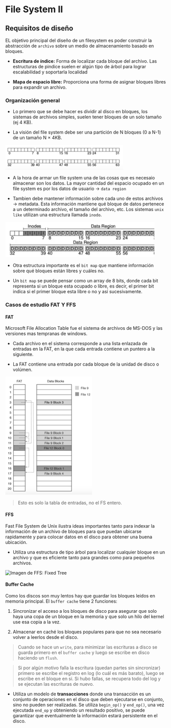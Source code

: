 # File System II 

## Requisitos de diseño

EL objetivo principal del diseño de un filesystem es poder construir la abstracción de `archivo` sobre un medio de almacenamiento basado en bloques.

- __**Escritura de índice:**__ Forma de localizar cada bloque del archivo. Las estructuras de pindice suelen er algún tipo de árbol para lograr escalabilidad y soportarla localidad

- __**Mapa de espacio libre:**__ Proporciona una forma de asignar bloques libres para expandir un archivo.

### Organización general

- Lo primero que se debe hacer es dividir al disco en bloques, los sistemas de archivos simples, suelen tener bloques de un solo tamaño (ej 4 KB).

- La visión del file system debe ser una partición de N bloques (0 a N-1) de un tamaño N $\times$ 4KB.

![64 bloques, disco pequeño ](img/clase_8_1.png)

- A la hora de armar un file system una de las cosas que es necesaio almacenar son los datos. La mayor cantidad del espacio ocupado en un file system es por los datos de usuario $\rightarrow$ `data region`

- Tambien debe mantener información sobre cada uno de estos archivos $\rightarrow$ metadata. Esta información mantiene qué bloque de datos pertenece a un determinado archivo, el tamaño del archivo, etc. Los sistemas `unix like` utilizan una estructura llamada `inodo`.

![Disco con inodos y Data Region](img/clase_8_2.png)

- Otra estructura importante es el `bit map` que mantiene información sobre qué bloques están libres y cuáles no. 

- Un `bit map` se puede pensar como un array de 8 bits, donde cada bit representa si un bloque esta ocupado o libre, es decir, el primer bit indica si el primer bloque esta libre o no y así sucesivamente.


### Casos de estudio FAT Y FFS

#### FAT

Microsoft File Allocation Table fue el sistema de archivos de MS-DOS y las versiones mas tempranas de windows.

- Cada archivo en el sistema corresponde a una lista enlazada de entradas en la FAT, en la que cada entrada contiene un puntero a la siguiente.

- La FAT contiene una entrada por cada bloque de la unidad de disco o volúmen.

![Imagen de la File Allocation Table](img/clase_8_3.png)

> Esto es solo la tabla de entradas, no el FS entero.

#### FFS

Fast File System de Unix ilustra ideas importantes tanto para indexar la información de un archivo de bloques  para que puedan ubicarse rapidamente y para colocar datos en el disco para obtener una buena ubicación.

- Utiliza una estructura de tipo árbol para localizar cualquier bloque en un archivo y que es eficiente tanto para grandes como para pequeños archivos.

![Imagen de FFS: Fixed Tree](clase_8_4.png)

#### Buffer Cache

Como los discos son muy lentos hay que guardar los bloques leidos en memoria principal. El `buffer cache` tiene 2 funciones:

1. Sincronizar el acceso a los bloques de disco para asegurar que solo haya una copa de un bloque en la memoria y que solo un hilo del kernel use esa copia a la vez.

2. Almacenar en caché los bloques populares para que no sea necesario volver a leerlos desde el disco.

> Cuando se hace un `write`, para minimizar las escrituras a disco se guarda primero en el `buffer cache` y luego se escribe en disco haciendo un `flush`.

> Si por algún motivo falla la escritura (quedan partes sin sincronizar) primero se escribe el registro en log (lo cuál es más barato), luego se escribe en el bloque en sí. Si hubo fallas, se recupera todo del log y se ejecutan las escrituras de nuevo.

- Utiliza un modelo de **transacciones** donde una transacción es un conjunto de operaciones en el disco que deben ejecutarse en conjunto, sino no pueden ser realizadas. Se utiliza `begin_op()` y `end_op()`, una vez ejecutada `end_op` y obteniendo un resultado positivo, se puede garantizar que eventualmente la información estará persistente en el disco.
